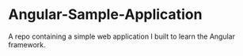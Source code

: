 # Angular-Sample-Application
 A repo containing a simple web application I built to learn the Angular framework.
